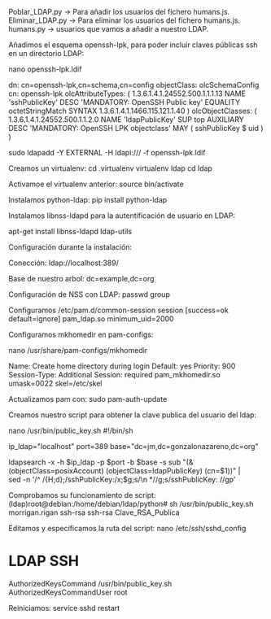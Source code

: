 Poblar_LDAP.py -> Para añadir los usuarios del fichero humans.js.
Eliminar_LDAP.py -> Para eliminar los usuarios del fichero humans.js.
humans.py -> usuarios que vamos a añadir a nuestro LDAP.

Añadimos el esquema openssh-lpk, para poder incluir claves públicas ssh en un directorio LDAP:

nano openssh-lpk.ldif

dn: cn=openssh-lpk,cn=schema,cn=config
objectClass: olcSchemaConfig
cn: openssh-lpk
olcAttributeTypes: ( 1.3.6.1.4.1.24552.500.1.1.1.13 NAME 'sshPublicKey'
  DESC 'MANDATORY: OpenSSH Public key'
  EQUALITY octetStringMatch
  SYNTAX 1.3.6.1.4.1.1466.115.121.1.40 )
olcObjectClasses: ( 1.3.6.1.4.1.24552.500.1.1.2.0 NAME 'ldapPublicKey' SUP top AUXILIARY
  DESC 'MANDATORY: OpenSSH LPK objectclass'
  MAY ( sshPublicKey $ uid )
  )

sudo ldapadd -Y EXTERNAL -H ldapi:/// -f openssh-lpk.ldif

Creamos un virtualenv:
cd .virtualenv
virtualenv ldap
cd ldap

Activamoe el virtualenv anterior:
source bin/activate

Instalamos python-ldap:
pip install python-ldap

Instalamos libnss-ldapd para la autentificación de usuario en LDAP:

apt-get install libnss-ldapd ldap-utils

Configuración durante la instalación:

Conección:
ldap://localhost:389/

Base de nuestro arbol:
dc=example,dc=org

Configuración de NSS con LDAP:
passwd
group

Configuramos /etc/pam.d/common-session
session [success=ok default=ignore]     pam_ldap.so minimum_uid=2000

Configuramos mkhomedir en pam-configs:

nano /usr/share/pam-configs/mkhomedir

Name: Create home directory during login
Default: yes
Priority: 900
Session-Type: Additional
Session:
        required        pam_mkhomedir.so umask=0022 skel=/etc/skel

Actualizamos pam con:
sudo pam-auth-update


Creamos nuestro script para obtener la clave publica del usuario del ldap:

nano /usr/bin/public_key.sh
#!/bin/sh

ip_ldap="localhost"
port=389
base="dc=jm,dc=gonzalonazareno,dc=org"

ldapsearch -x -h $ip_ldap -p $port -b $base -s sub "(&(objectClass=posixAccount) (objectClass=ldapPublicKey) (cn=$1))" | \
	sed -n '/^ /{H;d};/sshPublicKey:/x;$g;s/\n *//g;s/sshPublicKey: //gp'


Comprobamos su funcionamiento de script:
(ldap)root@debian:/home/debian/ldap/python# sh /usr/bin/public_key.sh morrigan.rigan
ssh-rsa ssh-rsa Clave_RSA_Publica

Editamos y especificamos la ruta del script:
nano /etc/ssh/sshd_config

# LDAP SSH
AuthorizedKeysCommand /usr/bin/public_key.sh
AuthorizedKeysCommandUser root

Reiniciamos:
service sshd restart
